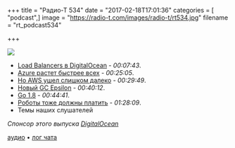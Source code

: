 +++
title = "Радио-Т 534"
date = "2017-02-18T17:01:36"
categories = [ "podcast",]
image = "https://radio-t.com/images/radio-t/rt534.jpg"
filename = "rt_podcast534"

+++

![](https://radio-t.com/images/radio-t/rt534.jpg)

- [Load Balancers в DigitalOcean](https://www.digitalocean.com/company/blog/load-balancers-simplifying-high-availability) - *00:07:43*.
- [Azure растет быстрее всех](http://www.infoworld.com/article/3171214/cloud-computing/azures-rise-instills-doubts-in-aws-shops.html) - *00:25:05*.
- [Но AWS ушел слишком далеко](https://techcrunch.com/2017/02/13/why-aws-has-such-a-big-lead-in-the-cloud/) - *00:29:49*.
- [Новый GC Epsilon](https://habrahabr.ru/post/321856/) - *00:40:12*.
- [Go 1.8](https://blog.golang.org/go1.8) - *00:44:41*.
- [Роботы тоже должны платить](https://qz.com/911968/bill-gates-the-robot-that-takes-your-job-should-pay-taxes/) - *01:28:09*.
- Темы наших слушателей

_Спонсор этого выпуска [DigitalOcean](https://do.co/radiot)_

[аудио](https://cdn.radio-t.com/rt_podcast534.mp3) • [лог чата](http://chat.radio-t.com/logs/radio-t-534.html)
<audio src="https://cdn.radio-t.com/rt_podcast534.mp3" preload="none"></audio>
